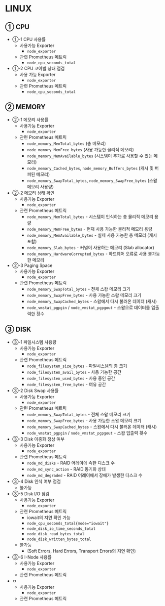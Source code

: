 # LINUX
## ① CPU
- ①-1 CPU 사용률
	-  사용가능 Exporter
		- `node_exporter`
	- 관련 Prometheus 메트릭
		- `node_cpu_seconds_total`
- ①-2 CPU 코어별 상태 점검
	- 사용 가능 Exporter
		- `node_exporter`
	- 관련 Prometheus 메트릭
		- `node_cpu_seconds_total`
## ② MEMORY
- ②-1 메모리 사용률
	- 사용가능 Exporter
		- `node_exporter`
	- 관련 Prometheus 메트릭
		- `node_memory_MemTotal_bytes` (총 메모리)
		- `node_memory_MemFree_bytes` (사용 가능한 물리적 메모리)
		- `node_memory_MemAvailable_bytes` (시스템이 추가로 사용할 수 있는 메모리)
		- `node_memory_Cached_bytes`, `node_memory_Buffers_bytes` (캐시 및 버퍼된 메모리)
		- `node_memory_SwapTotal_bytes`, `node_memory_SwapFree_bytes` (스왑 메모리 사용량)
- ②-2 메모리 상태 확인
	- 사용가능 Exporter
		- `node_exporter`
	- 관련 Prometheus 메트릭
		- `node_memory_MemTotal_bytes` - 시스템이 인식하는 총 물리적 메모리 용량
		- `node_memory_MemFree_bytes` - 현재 사용 가능한 물리적 메모리 용량
		- `node_memory_MemAvailable_bytes` - 실제 사용 가능한 총 메모리 (캐시 포함)
		- `node_memory_Slab_bytes` - 커널이 사용하는 메모리 (Slab allocator)
		- `node_memory_HardwareCorrupted_bytes` - 하드웨어 오류로 사용 불가능한 메모리
- ②-3 Paging Space
	- 사용가능 Exporter
		- `node_exporter`
	- 관련 Prometheus 메트릭
		- `node_memory_SwapTotal_bytes` - 전체 스왑 메모리 크기
		- `node_memory_SwapFree_bytes` - 사용 가능한 스왑 메모리 크기
		- `node_memory_SwapCached_bytes` - 스왑에서 다시 불러온 데이터 (캐시)
		- `node_vmstat_pgpgin` / `node_vmstat_pgpgout` - 스왑으로 데이터를 입출력한 횟수
## ③ DISK
- ③-1 파일시스템 사용량
	- 사용가능 Exporter
		- `node_exporter`
	- 관련 Prometheus 메트릭
		- `node_filesystem_size_bytes` - 파일시스템의 총 크기
		- `node_filesystem_avail_bytes` - 사용 가능한 공간
		- `node_filesystem_used_bytes` - 사용 중인 공간
		- `node_filesystem_free_bytes` - 여유 공간
- ③-2 Disk Swap 사용률
	- 사용가능 Exporter
		- `node_exporter`
	- 관련 Prometheus 메트릭
		- `node_memory_SwapTotal_bytes` - 전체 스왑 메모리 크기
		- `node_memory_SwapFree_bytes` - 사용 가능한 스왑 메모리 크기
		- `node_memory_SwapCached_bytes` - 스왑에서 다시 불러온 데이터 (캐시)
		- `node_vmstat_pgpgin` / `node_vmstat_pgpgout` - 스왑 입출력 횟수
- ③-3 Disk 이중화 정상 여부
	- 사용가능 Exporter
		- `node_exporter`
	- 관련 Prometheus 메트릭
		- `node_md_disks` - RAID 어레이에 속한 디스크 수
		- `node_md_sync_action` - RAID 동기화 상태
		- `node_md_degraded` - RAID 어레이에서 장애가 발생한 디스크 수
- ③-4 Disk 인식 여부 점검
	- 불가능
- ③-5 Disk I/O 점검
	- 사용가능 Exporter
		- `node_exporter`
	- 관련 Prometheus 메트릭
		- iowait의 지연 확인 가능
		- `node_cpu_seconds_total{mode="iowait"}`
		- `node_disk_io_time_seconds_total`
		- `node_disk_read_bytes_total`
		- `node_disk_written_bytes_total`
	- 불가능 
		- (Soft Errors, Hard Errors, Transport Errors의 지연 확인)
- ③-6 I-Node 사용률
	- 사용가능 Exporter
		- `node_exporter`
	- 관련 Prometheus 메트릭
- ㅁ
	- 사용가능 Exporter
		- `node_exporter`
	- 관련 Prometheus 메트릭
